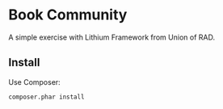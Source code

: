 # Book Community

A simple exercise with Lithium Framework from Union of RAD.

## Install

Use Composer:

    composer.phar install
